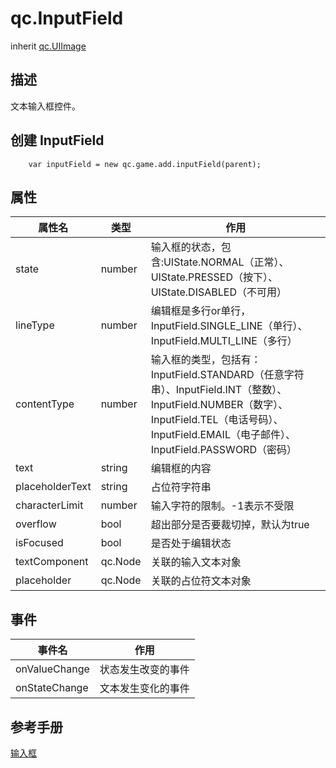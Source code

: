 # qc.InputField
inherit [qc.UIImage](CUIImage.md)

## 描述
文本输入框控件。

## 创建 InputField
````
    var inputField = new qc.game.add.inputField(parent);
````

## 属性
|  属性名  |  类型  |  作用   |
| ---------- | --------- | ---------- |
| state | number  | 输入框的状态，包含:UIState.NORMAL（正常）、UIState.PRESSED（按下）、UIState.DISABLED（不可用） |
| lineType | number | 编辑框是多行or单行，InputField.SINGLE_LINE（单行）、InputField.MULTI_LINE（多行） |
| contentType | number | 输入框的类型，包括有：InputField.STANDARD（任意字符串）、InputField.INT（整数）、InputField.NUMBER（数字）、InputField.TEL（电话号码）、InputField.EMAIL（电子邮件）、InputField.PASSWORD（密码） |
| text | string | 编辑框的内容 |
| placeholderText | string | 占位符字符串 |
| characterLimit | number | 输入字符的限制。-1表示不受限 |
| overflow | bool | 超出部分是否要裁切掉，默认为true |
| isFocused | bool | 是否处于编辑状态 |
| textComponent | qc.Node | 关联的输入文本对象 |
| placeholder | qc.Node | 关联的占位符文本对象 |

## 事件
|   事件名      |     作用       |
| ------------- |-------------|
| onValueChange | 状态发生改变的事件 |
| onStateChange | 文本发生变化的事件 |


## 参考手册
[输入框](http://docs.zuoyouxi.com/manual/Sample/InputField.html)